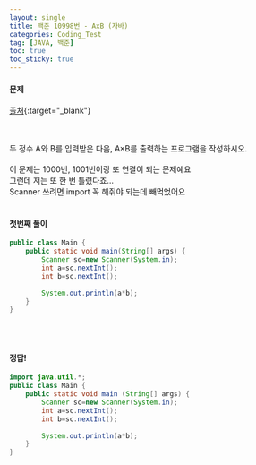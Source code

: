 ```yaml
---
layout: single
title: 백준 10998번 - AxB (자바)
categories: Coding_Test
tag: [JAVA, 백준]
toc: true
toc_sticky: true
---
```


#### 문제
[출처](https://www.acmicpc.net/problem/10998){:target="_blank"}

<br/><br/>
두 정수 A와 B를 입력받은 다음, A×B를 출력하는 프로그램을 작성하시오.
<br/><br/>
이 문제는 1000번, 1001번이랑 또 연결이 되는 문제예요<br/>
그런데 저는 또 한 번 틀렸다죠...<br/>
Scanner 쓰려면 import 꼭 해줘야 되는데 빼먹었어요
<br/><br/>

#### 첫번째 풀이
```java
public class Main {
    public static void main(String[] args) {
        Scanner sc=new Scanner(System.in);
        int a=sc.nextInt();
        int b=sc.nextInt();
        
        System.out.println(a*b);
    }
}
```
<br/><br/>

#### 정답!
```java
import java.util.*;
public class Main {
    public static void main (String[] args) {
        Scanner sc=new Scanner(System.in);
        int a=sc.nextInt();
        int b=sc.nextInt();
        
        System.out.println(a*b);
    }
}
```